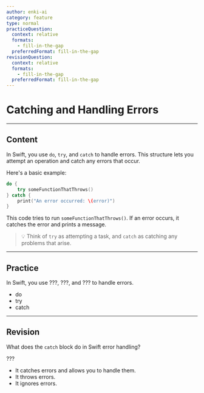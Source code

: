 ```yaml
---
author: enki-ai
category: feature
type: normal
practiceQuestion:
  context: relative
  formats:
    - fill-in-the-gap
  preferredFormat: fill-in-the-gap
revisionQuestion:
  context: relative
  formats:
    - fill-in-the-gap
  preferredFormat: fill-in-the-gap
---
```


# Catching and Handling Errors

---
## Content

In Swift, you use `do`, `try`, and `catch` to handle errors. This structure lets you attempt an operation and catch any errors that occur.

Here's a basic example:

```swift
do {
    try someFunctionThatThrows()
} catch {
    print("An error occurred: \(error)")
}
```

This code tries to run `someFunctionThatThrows()`. If an error occurs, it catches the error and prints a message.

> 💡 Think of `try` as attempting a task, and `catch` as catching any problems that arise.

---
## Practice

In Swift, you use ???, ???, and ??? to handle errors.

- do
- try
- catch

---
## Revision

What does the `catch` block do in Swift error handling?

???

- It catches errors and allows you to handle them.
- It throws errors.
- It ignores errors.
